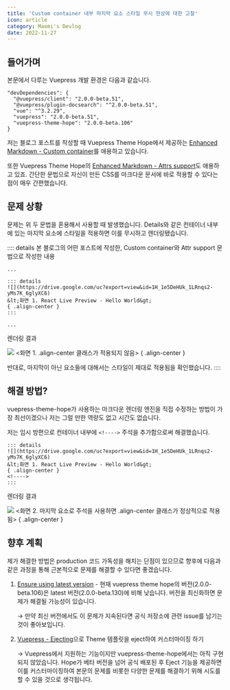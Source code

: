 ```yaml
---
title: 'Custom container 내부 마지막 요소 스타일 무시 현상에 대한 고찰'
icon: article
category: Maemi's Devlog
date: 2022-11-27
---
```


## 들어가며
본문에서 다루는 Vuepress 개발 환경은 다음과 같습니다.

```json:no-line-numbers
"devDependencies": {
  "@vuepress/client": "2.0.0-beta.51",
  "@vuepress/plugin-docsearch": "^2.0.0-beta.51",
  "vue": "^3.2.29",
  "vuepress": "2.0.0-beta.51",
  "vuepress-theme-hope": "2.0.0-beta.106"
}
```

저는 블로그 포스트를 작성할 때 Vuepress Theme Hope에서 제공하는 [Enhanced Markdown - Custom container](https://vuepress-theme-hope.github.io/v2/guide/markdown/container.html)를 애용하고 있습니다.

또한 Vuepress Theme Hope의 [Enhanced Markdown - Attrs support](https://vuepress-theme-hope.github.io/v2/guide/markdown/attrs.html)도 애용하고 있죠. 간단한 문법으로 자신이 만든 CSS를 마크다운 문서에 바로 적용할 수 있다는 점이 매우 간편했습니다.

## 문제 상황
문제는 위 두 문법을 혼용해서 사용할 때 발생했습니다. Details와 같은 컨테이너 내부에 있는 마지막 요소에 스타일을 적용하면 이를 무시하고 렌더링됐습니다.

:::: details 본 블로그의 어떤 포스트에 작성한, Custom container와 Attr support 문법으로 작성한 내용
```md:no-line-numbers {3,6}
...

::: details
![](https://drive.google.com/uc?export=view&id=1H_1e5DeHUk_1LRnqs2-yMs7K_6glyXC6)
&lt;화면 1. React Live Preview - Hello World&gt;
{ .align-center }
:::

...
```

렌더링 결과

![](https://drive.google.com/uc?export=view&id=1gkZQaNeOSF6YJ_aFC6Nl9gFTQtkyuAA7)
&lt;화면 1. .align-center 클래스가 적용되지 않음&gt;
{ .align-center }

반대로, 마지막이 아닌 요소들에 대해서는 스타일이 제대로 적용됨을 확인했습니다.
::::

## 해결 방법?
vuepress-theme-hope가 사용하는 마크다운 렌더링 엔진을 직접 수정하는 방법이 가장 최선이겠으나 저는 그럴 만한 역량도 없고 시간도 없습니다.

저는 임시 방편으로 컨테이너 내부에 `<!---->` 주석을 추가함으로써 해결했습니다.

```md:no-line-numbers {5}
::: details
![](https://drive.google.com/uc?export=view&id=1H_1e5DeHUk_1LRnqs2-yMs7K_6glyXC6)
&lt;화면 1. React Live Preview - Hello World&gt;
{ .align-center }
<!---->
:::
```

렌더링 결과

![](https://drive.google.com/uc?export=view&id=1GFSnxazSSWMFoZO1EMrWLfCE_mTs7Vfj)
&lt;화면 2. 마지막 요소로 주석을 사용하면 .align-center 클래스가 정상적으로 적용됨&gt;
{ .align-center }

## 향후 계획
제가 해결한 방법은 production 코드 가독성을 해치는 단점이 있으므로 향후에 다음과 같은 과정을 통해 근본적으로 문제를 해결할 수 있다면 좋겠습니다.

1. [Ensure using latest version](https://vuepress-theme-hope.github.io/v2/faq/troubleshooting.html#ensure-using-latest-version) - 현재 vuepress theme hope의 버전(2.0.0-beta.106)은 latest 버전(2.0.0-beta.130)에 비해 낮습니다. 버전을 최신화하면 문제가 해결될 가능성이 있습니다.

    → 만약 최신 버전에서도 이 문제가 지속된다면 공식 저장소에 관련 issue를 남기는 것이 좋아보입니다.

2. [Vuepress - Ejecting](https://vuepress.vuejs.org/theme/default-theme-config.html#ejecting)으로 Theme 템플릿을 eject하여 커스터마이징 하기

    → Vuepress에서 지원하는 기능이지만 vuepress-theme-hope에서는 아직 구현되지 않았습니다. Hope가 베타 버전을 넘어 공식 배포된 후 Eject 기능을 제공하면 이를 커스터마이징하여 본문의 문제를 비롯한 다양한 문제를 해결하기 위해 시도를 할 수 있을 것으로 생각됩니다.

<script setup lang="ts">
import DetailsOpen from "@DetailsOpen";
</script>

<DetailsOpen/>
